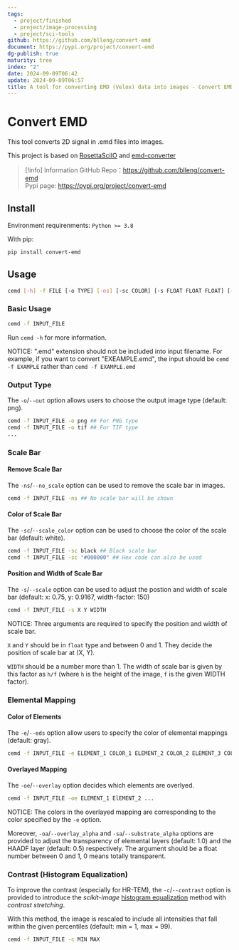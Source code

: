 ```yaml
---
tags:
  - project/finished
  - project/image-processing
  - project/sci-tools
github: https://github.com/blleng/convert-emd
document: https://pypi.org/project/convert-emd
dg-publish: true
maturity: tree
index: "2"
date: 2024-09-09T06:42
update: 2024-09-09T06:57
title: A tool for converting EMD (Velox) data into images - Convert EMD
---
```

# Convert EMD
This tool converts 2D signal in .emd files into images.

This project is based on [RosettaSciIO](https://github.com/hyperspy/rosettasciio) and [emd-converter](https://github.com/matao1984/emd-converter)

>[!info] Information
>GitHub Repo：https://github.com/blleng/convert-emd  
>Pypi page: https://pypi.org/project/convert-emd

## Install
Environment requirenments: `Python >= 3.8`

With pip:

```bash
pip install convert-emd
```

## Usage

```bash
cemd [-h] -f FILE [-o TYPE] [-ns] [-sc COLOR] [-s FLOAT FLOAT FLOAT] [-e Str [Str ...]] [-oe ELEMENT [ELEMENT ...]] [-oa ALPHA] [-sa ALPHA] [-c CONTRAST] [-i INT INT]
```

### Basic Usage

```bash
cemd -f INPUT_FILE
```

Run `cemd -h` for more information.

NOTICE: ".emd" extension should not be included into input filename. For example, if you want to convert "EXEAMPLE.emd", the input should be `cemd -f EXAMPLE` rather than `cemd -f EXAMPLE.emd`

### Output Type

The `-o`/`--out` option allows users to choose the output image type (default: png).

```bash
cemd -f INPUT_FILE -o png ## For PNG type
cemd -f INPUT_FILE -o tif ## For TIF type
...
```

### Scale Bar

#### Remove Scale Bar

The `-ns`/`--no_scale` option can be used to remove the scale bar in images.

```bash
cemd -f INPUT_FILE -ns ## No scale bar will be shown
```

#### Color of Scale Bar

The `-sc`/`--scale_color` option can be used to choose the color of the scale bar (default: white).

```bash
cemd -f INPUT_FILE -sc black ## Black scale bar
cemd -f INPUT_FILE -sc "#000000" ## Hex code can also be used
```

#### Position and Width of Scale Bar

The `-s`/`--scale` option can be used to adjust the postion and width of scale bar (default: x: 0.75, y: 0.9167, width-factor: 150)

```bash
cemd -f INPUT_FILE -s X Y WIDTH
```

NOTICE: Three arguments are required to specify the position and width of scale bar.

`X` and `Y` should be in `float` type and between 0 and 1. They decide the position of scale bar at (X, Y).

`WIDTH` should be a number more than 1. The width of scale bar is given by this factor as `h/f` (where `h` is the height of the image, `f` is the given WIDTH factor).

### Elemental Mapping

#### Color of Elements

The `-e`/`--eds` option allow users to specify the color of elemental mappings (default: gray).

```bash
cemd -f INPUT_FILE -e ELEMENT_1 COLOR_1 ELEMENT_2 COLOR_2 ELEMENT_3 COLOR_3 ...
```

#### Overlayed Mapping

The `-oe`/`--overlay` option decides which elements are overlyed.

```bash
cemd -f INPUT_FILE -oe ELEMENT_1 ElEMENT_2 ...
```

NOTICE: The colors in the overlayed mapping are corresponding to the color specified by the `-e` option.

Moreover, `-oa`/`--overlay_alpha` and `-sa`/`--substrate_alpha` options are provided to adjust the transparency of elemental layers (default: 1.0) and the HAADF layer (default: 0.5) respectively. The argument should be a float number between 0 and 1, 0 means totally transparent.

### Contrast (Histogram Equalization)

To improve the contrast (especially for HR-TEM), the `-c`/`--contrast` option is provided to introduce the *scikit-image* [histogram equalization](https://scikit-image.org/docs/stable/auto_examples/color_exposure/plot_equalize.html) method with *contrast stretching*.

With this method, the image is rescaled to include all intensities that fall within the given percentiles (default: min = 1, max = 99).

```bash
cemd -f INPUT_FILE -c MIN MAX
```
